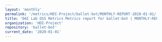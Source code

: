 ```yaml
---
layout: 'monthly'
permalink: '/metrics/HDI-Project/ballet-bot/MONTHLY-REPORT-2020-01-01/'
title: 'DAI Lab OSS Metrics Metrics report for ballet-bot | MONTHLY-REPORT-2020-01-01'
organization: 'HDI-Project'
repository: 'ballet-bot'
current_date: '2020-01-01'
---
```

